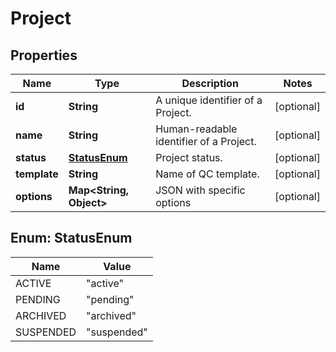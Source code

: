 
# Project

## Properties
Name | Type | Description | Notes
------------ | ------------- | ------------- | -------------
**id** | **String** | A unique identifier of a Project. |  [optional]
**name** | **String** | Human-readable identifier of a Project. |  [optional]
**status** | [**StatusEnum**](#StatusEnum) | Project status. |  [optional]
**template** | **String** | Name of QC template. |  [optional]
**options** | **Map&lt;String, Object&gt;** | JSON with specific options |  [optional]


<a name="StatusEnum"></a>
## Enum: StatusEnum
Name | Value
---- | -----
ACTIVE | &quot;active&quot;
PENDING | &quot;pending&quot;
ARCHIVED | &quot;archived&quot;
SUSPENDED | &quot;suspended&quot;



